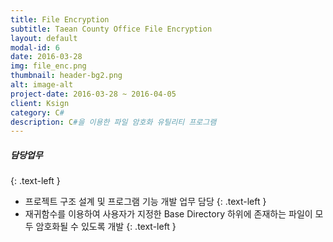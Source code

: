 ```yaml
---
title: File Encryption 
subtitle: Taean County Office File Encryption
layout: default
modal-id: 6
date: 2016-03-28
img: file_enc.png
thumbnail: header-bg2.png
alt: image-alt
project-date: 2016-03-28 ~ 2016-04-05
client: Ksign
category: C#
description: C#을 이용한 파일 암호화 유틸리티 프로그램
---
```

##### 담당업무
{: .text-left }
* 프로젝트 구조 설계 및 프로그램 기능 개발 업무 담당
{: .text-left }
* 재귀함수를 이용하여 사용자가 지정한 Base Directory 하위에 존재하는 파일이 모두 암호화될 수 있도록 개발
{: .text-left }
 